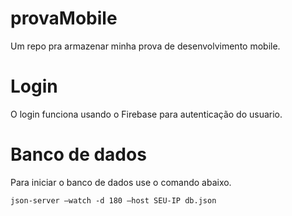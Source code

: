 # provaMobile

Um repo pra armazenar minha prova de desenvolvimento mobile.

# Login

O login funciona usando o Firebase para autenticação do usuario.

# Banco de dados

Para iniciar o banco de dados use o comando abaixo.

```json-server –watch -d 180 –host SEU-IP db.json```
